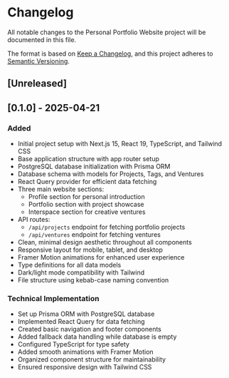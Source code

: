 # Changelog

All notable changes to the Personal Portfolio Website project will be documented in this file.

The format is based on [Keep a Changelog](https://keepachangelog.com/en/1.0.0/),
and this project adheres to [Semantic Versioning](https://semver.org/spec/v2.0.0.html).

## [Unreleased]

## [0.1.0] - 2025-04-21

### Added
- Initial project setup with Next.js 15, React 19, TypeScript, and Tailwind CSS
- Base application structure with app router setup
- PostgreSQL database initialization with Prisma ORM
- Database schema with models for Projects, Tags, and Ventures
- React Query provider for efficient data fetching
- Three main website sections:
  - Profile section for personal introduction
  - Portfolio section with project showcase
  - Interspace section for creative ventures
- API routes:
  - `/api/projects` endpoint for fetching portfolio projects
  - `/api/ventures` endpoint for fetching ventures
- Clean, minimal design aesthetic throughout all components
- Responsive layout for mobile, tablet, and desktop
- Framer Motion animations for enhanced user experience
- Type definitions for all data models
- Dark/light mode compatibility with Tailwind
- File structure using kebab-case naming convention

### Technical Implementation
- Set up Prisma ORM with PostgreSQL database
- Implemented React Query for data fetching
- Created basic navigation and footer components
- Added fallback data handling while database is empty
- Configured TypeScript for type safety
- Added smooth animations with Framer Motion
- Organized component structure for maintainability
- Ensured responsive design with Tailwind CSS
